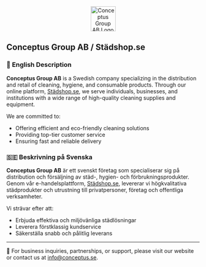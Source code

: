 <center><img src="https://justmrnone.github.io/NeverEndingPong/logos/Conceptus1.png" height=65 title="Conceptus Group AB Logo"></center>

## Conceptus Group AB / Städshop.se

### 🧼 English Description

**Conceptus Group AB** is a Swedish company specializing in the distribution and retail of cleaning, hygiene, and consumable products. Through our online platform, [Städshop.se](https://stadshop.se), we serve individuals, businesses, and institutions with a wide range of high-quality cleaning supplies and equipment.

We are committed to:
- Offering efficient and eco-friendly cleaning solutions
- Providing top-tier customer service
- Ensuring fast and reliable delivery

### 🇸🇪 Beskrivning på Svenska

**Conceptus Group AB** är ett svenskt företag som specialiserar sig på distribution och försäljning av städ-, hygien- och förbrukningsprodukter. Genom vår e-handelsplattform, [Städshop.se](https://stadshop.se), levererar vi högkvalitativa städprodukter och utrustning till privatpersoner, företag och offentliga verksamheter.

Vi strävar efter att:
- Erbjuda effektiva och miljövänliga städlösningar
- Leverera förstklassig kundservice
- Säkerställa snabb och pålitlig leverans

---

💼 For business inquiries, partnerships, or support, please visit our website or contact us at [info@conceptus.se](mailto:info@conceptus.se).
